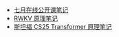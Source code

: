 +   [七月在线公开课笔记](docs/julyedu/README.md)
+   [RWKV 原理笔记](docs/rwkv/README.md)
+   [斯坦福 CS25 Transformer 原理笔记](docs/stf-cs25-tfm/README.md)